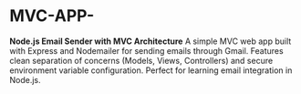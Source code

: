 # MVC-APP-
**Node.js Email Sender with MVC Architecture**    A simple MVC web app built with Express and Nodemailer for sending emails through Gmail. Features clean separation of concerns (Models, Views, Controllers) and secure environment variable configuration. Perfect for learning email integration in Node.js. 
